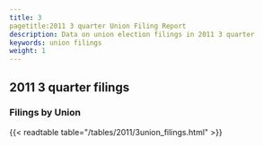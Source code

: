 ```yaml
---
title: 3
pagetitle:2011 3 quarter Union Filing Report
description: Data on union election filings in 2011 3 quarter 
keywords: union filings
weight: 1
---
```


## 2011 3 quarter filings

### Filings by Union
{{< readtable table="/tables/2011/3union_filings.html" >}}
